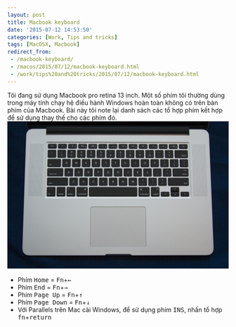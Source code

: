 ```yaml
---
layout: post
title: Macbook keyboard
date: '2015-07-12 14:53:50'
categories: [Work, Tips and tricks]
tags: [MacOSX, Macbook]
redirect_from: 
 - /macbook-keyboard/
 - /macos/2015/07/12/macbook-keyboard.html
 - /work/tips%20and%20tricks/2015/07/12/macbook-keyboard.html
---
```


Tôi đang sử dụng Macbook pro retina 13 inch. Một số phím tôi thường dùng trong máy tính chạy hệ điều hành Windows hoàn toàn không có trên bàn phím của Macbook. Bài này tôi note lại danh sách các tổ hợp phím kết hợp để sử dụng thay thế cho các phím đó.
![](/images/2015/07/macbook-pro-keyboard.jpg)

 * Phím <kbd>Home</kbd> = <kbd>Fn</kbd>+<kbd>←</kbd>
 * Phím <kbd>End</kbd> = <kbd>Fn</kbd>+<kbd>→</kbd>
 * Phím <kbd>Page Up</kbd> = <kbd>Fn</kbd>+<kbd>↑</kbd>
 * Phím <kbd>Page Down</kbd> = <kbd>Fn</kbd>+<kbd>↓</kbd>
 * Với Parallels trên Mac cài Windows, để sử dụng phím <kbd>INS</kbd>, nhấn tổ hợp <kbd>fn</kbd>+<kbd>return</kbd>
